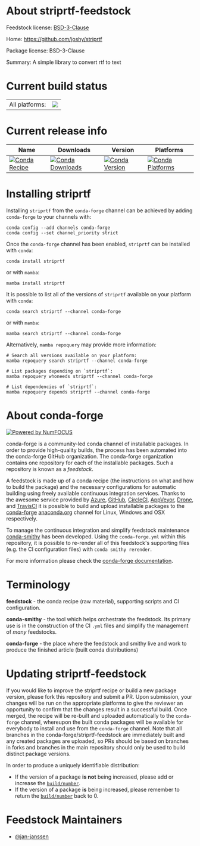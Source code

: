 About striprtf-feedstock
========================

Feedstock license: [BSD-3-Clause](https://github.com/conda-forge/striprtf-feedstock/blob/main/LICENSE.txt)

Home: https://github.com/joshy/striprtf

Package license: BSD-3-Clause

Summary: A simple library to convert rtf to text

Current build status
====================


<table><tr><td>All platforms:</td>
    <td>
      <a href="https://dev.azure.com/conda-forge/feedstock-builds/_build/latest?definitionId=22010&branchName=main">
        <img src="https://dev.azure.com/conda-forge/feedstock-builds/_apis/build/status/striprtf-feedstock?branchName=main">
      </a>
    </td>
  </tr>
</table>

Current release info
====================

| Name | Downloads | Version | Platforms |
| --- | --- | --- | --- |
| [![Conda Recipe](https://img.shields.io/badge/recipe-striprtf-green.svg)](https://anaconda.org/conda-forge/striprtf) | [![Conda Downloads](https://img.shields.io/conda/dn/conda-forge/striprtf.svg)](https://anaconda.org/conda-forge/striprtf) | [![Conda Version](https://img.shields.io/conda/vn/conda-forge/striprtf.svg)](https://anaconda.org/conda-forge/striprtf) | [![Conda Platforms](https://img.shields.io/conda/pn/conda-forge/striprtf.svg)](https://anaconda.org/conda-forge/striprtf) |

Installing striprtf
===================

Installing `striprtf` from the `conda-forge` channel can be achieved by adding `conda-forge` to your channels with:

```
conda config --add channels conda-forge
conda config --set channel_priority strict
```

Once the `conda-forge` channel has been enabled, `striprtf` can be installed with `conda`:

```
conda install striprtf
```

or with `mamba`:

```
mamba install striprtf
```

It is possible to list all of the versions of `striprtf` available on your platform with `conda`:

```
conda search striprtf --channel conda-forge
```

or with `mamba`:

```
mamba search striprtf --channel conda-forge
```

Alternatively, `mamba repoquery` may provide more information:

```
# Search all versions available on your platform:
mamba repoquery search striprtf --channel conda-forge

# List packages depending on `striprtf`:
mamba repoquery whoneeds striprtf --channel conda-forge

# List dependencies of `striprtf`:
mamba repoquery depends striprtf --channel conda-forge
```


About conda-forge
=================

[![Powered by
NumFOCUS](https://img.shields.io/badge/powered%20by-NumFOCUS-orange.svg?style=flat&colorA=E1523D&colorB=007D8A)](https://numfocus.org)

conda-forge is a community-led conda channel of installable packages.
In order to provide high-quality builds, the process has been automated into the
conda-forge GitHub organization. The conda-forge organization contains one repository
for each of the installable packages. Such a repository is known as a *feedstock*.

A feedstock is made up of a conda recipe (the instructions on what and how to build
the package) and the necessary configurations for automatic building using freely
available continuous integration services. Thanks to the awesome service provided by
[Azure](https://azure.microsoft.com/en-us/services/devops/), [GitHub](https://github.com/),
[CircleCI](https://circleci.com/), [AppVeyor](https://www.appveyor.com/),
[Drone](https://cloud.drone.io/welcome), and [TravisCI](https://travis-ci.com/)
it is possible to build and upload installable packages to the
[conda-forge](https://anaconda.org/conda-forge) [anaconda.org](https://anaconda.org/)
channel for Linux, Windows and OSX respectively.

To manage the continuous integration and simplify feedstock maintenance
[conda-smithy](https://github.com/conda-forge/conda-smithy) has been developed.
Using the ``conda-forge.yml`` within this repository, it is possible to re-render all of
this feedstock's supporting files (e.g. the CI configuration files) with ``conda smithy rerender``.

For more information please check the [conda-forge documentation](https://conda-forge.org/docs/).

Terminology
===========

**feedstock** - the conda recipe (raw material), supporting scripts and CI configuration.

**conda-smithy** - the tool which helps orchestrate the feedstock.
                   Its primary use is in the construction of the CI ``.yml`` files
                   and simplify the management of *many* feedstocks.

**conda-forge** - the place where the feedstock and smithy live and work to
                  produce the finished article (built conda distributions)


Updating striprtf-feedstock
===========================

If you would like to improve the striprtf recipe or build a new
package version, please fork this repository and submit a PR. Upon submission,
your changes will be run on the appropriate platforms to give the reviewer an
opportunity to confirm that the changes result in a successful build. Once
merged, the recipe will be re-built and uploaded automatically to the
`conda-forge` channel, whereupon the built conda packages will be available for
everybody to install and use from the `conda-forge` channel.
Note that all branches in the conda-forge/striprtf-feedstock are
immediately built and any created packages are uploaded, so PRs should be based
on branches in forks and branches in the main repository should only be used to
build distinct package versions.

In order to produce a uniquely identifiable distribution:
 * If the version of a package **is not** being increased, please add or increase
   the [``build/number``](https://docs.conda.io/projects/conda-build/en/latest/resources/define-metadata.html#build-number-and-string).
 * If the version of a package **is** being increased, please remember to return
   the [``build/number``](https://docs.conda.io/projects/conda-build/en/latest/resources/define-metadata.html#build-number-and-string)
   back to 0.

Feedstock Maintainers
=====================

* [@jan-janssen](https://github.com/jan-janssen/)

